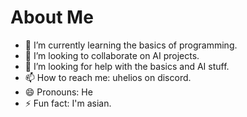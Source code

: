 # About Me

- 🌱 I’m currently learning the basics of programming.
- 👯 I’m looking to collaborate on AI projects.
- 🤔 I’m looking for help with the basics and AI stuff.
- 📫 How to reach me: uhelios on discord.
- 😄 Pronouns: He
- ⚡ Fun fact: I'm asian.
